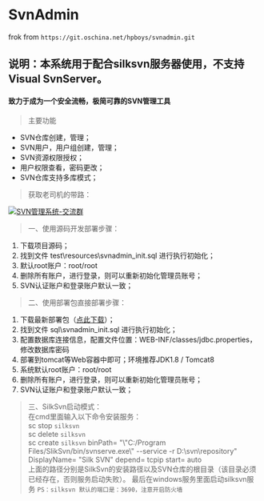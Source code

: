 # SvnAdmin 
frok from `https://git.oschina.net/hpboys/svnadmin.git`

## 说明：本系统用于配合silksvn服务器使用，不支持Visual SvnServer。

#### 致力于成为一个安全流畅，极简可靠的SVN管理工具
> 主要功能 
- SVN仓库创建，管理；
- SVN用户，用户组创建，管理；
- SVN资源权限授权；
- 用户权限查看，密码更改；
- SVN仓库支持多库模式；

> 获取老司机的带路：

<a target="_blank" href="//shang.qq.com/wpa/qunwpa?idkey=58dddb7a869c97060a2c96fb4eb658d4a50d2a108caaa1eef5dafbf94d1e09b3" rel="nofollow noreferrer noopener"><img border="0" src="//pub.idqqimg.com/wpa/images/group.png" alt="SVN管理系统-交流群" title="SVN管理系统-交流群"></a>


> 一、使用源码开发部署步骤：
1. 下载项目源码；
1. 找到文件 test\resources\svnadmin_init.sql 进行执行初始化；
1. 默认root账户：root/root
1. 删除所有账户，进行登录，则可以重新初始化管理员账号；
1. SVN认证账户和登录账户默认一致；


> 二、使用部署包直接部署步骤：
1. 下载最新部署包（[点此下载](https://github.com/tanhaican/svnadmin/releases/tag/0.1)）；
1. 找到文件 sql\svnadmin_init.sql 进行执行初始化；
1. 配置数据库连接信息，配置文件位置：WEB-INF/classes/jdbc.properties，修改数据库密码
1. 部署到tomcat等Web容器中即可；环境推荐JDK1.8 / Tomcat8
1. 系统默认root账户：root/root
1. 删除所有账户，进行登录，则可以重新初始化管理员账号；
1. SVN认证账户和登录账户默认一致；


> 三、SilkSvn启动模式：<br>
在cmd里面输入以下命令安装服务：<br>
 sc stop `silksvn` <br>
 sc delete `silksvn`  <br>
 sc create `silksvn` binPath= "\\"C:/Program Files/SlikSvn/bin/svnserve.exe\\" --service -r D:\\svn\\repository" DisplayName= "Silk SVN" depend= tcpip start= auto <br>
 上面的路径分别是SilkSvn的安装路径以及SVN仓库的根目录（该目录必须已经存在，否则服务启动失败）。
最后在windows服务里面启动silksvn服务
`PS：silksvn 默认的端口是：3690，注意开启防火墙`
